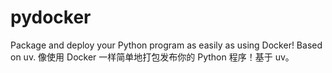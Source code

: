 # pydocker
Package and deploy your Python program as easily as using Docker! Based on uv. 像使用 Docker 一样简单地打包发布你的 Python 程序！基于 uv。

